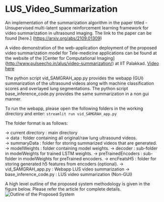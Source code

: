 # LUS_Video_Summarization
An implementation of the summarization algorithm in the paper titled - Unsupervised multi-latent space reinforcement learning framework for video summarization in ultrasound imaging. The link to the paper can be found [here.] (https://arxiv.org/abs/2109.01309)

A video demonstration of the web-application deployment of the proposed video summarization model for Tele-medicine applications can be found at the website of the [Center for Computational Imaging] (http://www.pulseecho.in/alus/video-summarization/) at IIT Palakkad. [Video here](https://youtu.be/Th-XGQWRvpo)

The python script vid_SAMGRAH_app.py provides the webapp (GUI) summarization of the ultrasound videos along with machine classification scores and overlayed lung segmentations.
The python script base_inference_code.py provides the same summarization in a non gui manner.

To run the webapp, please open the following folders in the working directory and enter: `streamlit run vid_SAMGRAH_app.py`

The folder format is as follows:

-> current directory          : main directory    
    -> data                   : folder containing all original/raw lung ultrasound videos.    
    -> summaryData            : folder for storing summarized videos that are generated.
    -> modelWeights           : folder containing model weights.
        -> decoder            : sub-folder in modelWeights for trained LSTM weights.
        -> preTrainedEncoders : sub-folder in modelWeights for preTrained encoders.
    -> encFeatsH5             : folder for storing generated h5 features from encoders (optional).
    -> vid_SAMGRAH_app.py     : Webapp LUS video summarization
    -> base_inference_code.py : LUS video summarization (Non-GUI)

A high level outline of the proposed system methodology is given in the figure below. Please refer the article for complete details.
![Outline of the Proposed System](https://raw.githubusercontent.com/rpm1412/LUS_Video_Summarization/main/fig/Overall_Framework.png)
